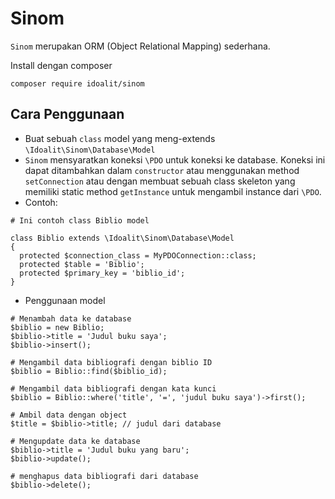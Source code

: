 # Sinom

`Sinom` merupakan ORM (Object Relational Mapping) sederhana.

Install dengan composer
```
composer require idoalit/sinom
```
## Cara Penggunaan
- Buat sebuah `class` model yang meng-extends `\Idoalit\Sinom\Database\Model`
- `Sinom` mensyaratkan koneksi `\PDO` untuk koneksi ke database. 
  Koneksi ini dapat ditambahkan dalam `constructor` atau menggunakan method `setConnection`
  atau dengan membuat sebuah class skeleton yang memiliki static method `getInstance` untuk mengambil 
  instance dari `\PDO`.
- Contoh:

```
# Ini contoh class Biblio model

class Biblio extends \Idoalit\Sinom\Database\Model 
{
  protected $connection_class = MyPDOConnection::class;
  protected $table = 'Biblio';
  protected $primary_key = 'biblio_id';
}
```
- Penggunaan model
```
# Menambah data ke database
$biblio = new Biblio;
$biblio->title = 'Judul buku saya';
$biblio->insert();

# Mengambil data bibliografi dengan biblio ID
$biblio = Biblio::find($biblio_id);

# Mengambil data bibliografi dengan kata kunci
$biblio = Biblio::where('title', '=', 'judul buku saya')->first();

# Ambil data dengan object
$title = $biblio->title; // judul dari database

# Mengupdate data ke database
$biblio->title = 'Judul buku yang baru';
$biblio->update();

# menghapus data bibliografi dari database
$biblio->delete();
```